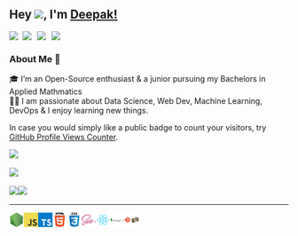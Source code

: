 ## Hey <img src="https://github.com/TheDudeThatCode/TheDudeThatCode/blob/master/Assets/Hi.gif" width="29px">, I'm [Deepak!](//http://deepak-dev.tech/)

<a href="https://www.linkedin.com/in/deepak-dubey-b921a1178/">
  <img align="left" width="24px" src="https://cdn.jsdelivr.net/npm/simple-icons@v3/icons/linkedin.svg"  />
</a>
<a href="https://twitter.com/thatdeepak">
  <img align="left" width="26px" src="https://cdn.jsdelivr.net/npm/simple-icons@v3/icons/twitter.svg" />
</a>
<a href="Dubeydallen@gmail.com">
  <img align="left" width="26px" src="https://cdn.jsdelivr.net/npm/simple-icons@v3/icons/gmail.svg" />
</a>
<a href="https://dev.to/deepakdu">
   <img align="left" width="26px" src="https://cdn.jsdelivr.net/npm/simple-icons@v3/icons/medium.svg" />
</a>
  
</a>

<br />

### About Me 🚀

🎓 I’m an Open-Source enthusiast & a junior pursuing my Bachelors in Applied Mathmatics </br>
👨‍💻 I am passionate about Data Science, Web Dev, Machine Learning, DevOps & I enjoy learning new things. </br>


In case you would simply like a public badge to count your visitors, try [GitHub Profile Views Counter].

<a href="https://Deepak-du/github-profile-views-counter">
    <img src="https://komarev.com/ghpvc/?username=Deepak-du">
</a>

[Ÿ HŸPE]: https://yhype.me
[GitHub Profile Views Counter]: https://github.com/Deepak-du
![]((https://hit.yhype.me/github/profile?user_id=69639135))

<a href="https://github.com/Deepak-du">
    <img align="left" src="https://github-readme-stats.vercel.app/api/top-langs/?username=deepak-du&title_color=002573&text_color=002573" />
  </a>
  <a href="https://github.com/Deepak-du">
    <img src="https://github-readme-stats.vercel.app/api?username=deepak-du&title_color=002573&show_icons=true&3&icon_color=28057D" />
  </a>
  <hr>
  <img align="left" alt="Node.js" width="26px" src="https://raw.githubusercontent.com/github/explore/80688e429a7d4ef2fca1e82350fe8e3517d3494d/topics/nodejs/nodejs.png" />
  <img align="left" alt="JS" width="26px" src="https://raw.githubusercontent.com/github/explore/80688e429a7d4ef2fca1e82350fe8e3517d3494d/topics/javascript/javascript.png"/>
  <img align="left" alt="TS" width="26px" src="https://raw.githubusercontent.com/github/explore/80688e429a7d4ef2fca1e82350fe8e3517d3494d/topics/typescript/typescript.png"/>
  <img align="left" alt="HTML5" width="26px" src="https://raw.githubusercontent.com/github/explore/80688e429a7d4ef2fca1e82350fe8e3517d3494d/topics/html/html.png" />
  <img align="left" alt="CSS3" width="26px" src="https://raw.githubusercontent.com/github/explore/80688e429a7d4ef2fca1e82350fe8e3517d3494d/topics/css/css.png" />
  <img align="left" alt="Sass" width="26px" src="https://raw.githubusercontent.com/github/explore/80688e429a7d4ef2fca1e82350fe8e3517d3494d/topics/sass/sass.png" />
  <img align="left" alt="React" width="26px" src="https://raw.githubusercontent.com/github/explore/80688e429a7d4ef2fca1e82350fe8e3517d3494d/topics/react/react.png" />
  <img align="left" alt="MongoDB" width="26px" src="https://raw.githubusercontent.com/github/explore/80688e429a7d4ef2fca1e82350fe8e3517d3494d/topics/mongodb/mongodb.png" />
  <img align="left" alt="Git" width="26px" src="https://raw.githubusercontent.com/github/explore/80688e429a7d4ef2fca1e82350fe8e3517d3494d/topics/git/git.png" />
